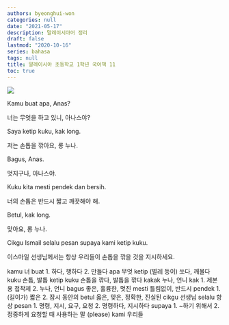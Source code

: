 ```yaml
---
authors: byeonghui-won
categories: null
date: "2021-05-17"
description: 말레이시아어 정리
draft: false
lastmod: "2020-10-16"
series: bahasa
tags: null
title: 말레이시아 초등학교 1학년 국어책 11
toc: true
---
```


![](https://t1.daumcdn.net/cfile/tistory/265FC13C56D8912715)

Kamu buat apa, Anas?

너는 무엇을 하고 있니, 아나스야?



Saya ketip kuku, kak long.

저는 손톱을 깎아요, 롱 누나.



Bagus, Anas.

멋지구나, 아나스야.



Kuku kita mesti pendek dan bersih.

너의 손톱은 반드시 짧고 깨끗해야 해.



Betul, kak long.

맞아요, 롱 누나.



Cikgu Ismail selalu pesan supaya kami ketip kuku.

이스마일 선생님께서는 항상 우리들이 손톱을 깎을 것을 지시하세요.



kamu 너 buat 1. 하다, 행하다 2. 만들다 apa 무엇 ketip (벌레 등이) 쏘다, 깨물다 kuku 손톱, 발톱 ketip kuku 손톱을 깎다, 발톱을 깎다 kakak 누나, 언니 kak 1. 제본용 접착제 2. 누나, 언니 bagus 좋은, 훌륭한, 멋진 mesti 틀림없이, 반드시 pendek 1. (길이가) 짧은 2. 잠시 동안의 betul 옳은, 맞은, 정확한, 진실된 cikgu 선생님 selalu 항상 pesan 1. 명령, 지시, 요구, 요청 2. 명령하다, 지시하다 supaya 1. ~하기 위해서 2. 정중하게 요청할 때 사용하는 말 (please) kami 우리들
